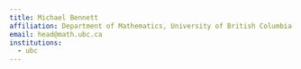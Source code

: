 ```yaml
---
title: Michael Bennett
affiliation: Department of Mathematics, University of British Columbia
email: head@math.ubc.ca
institutions:
  - ubc
---
```

